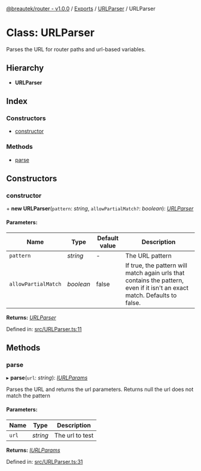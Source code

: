 [@breautek/router - v1.0.0](../README.md) / [Exports](../modules.md) / [URLParser](../modules/urlparser.md) / URLParser

# Class: URLParser

Parses the URL for router paths and url-based variables.

## Hierarchy

* **URLParser**

## Index

### Constructors

* [constructor](urlparser.urlparser-1.md#constructor)

### Methods

* [parse](urlparser.urlparser-1.md#parse)

## Constructors

### constructor

\+ **new URLParser**(`pattern`: *string*, `allowPartialMatch?`: *boolean*): [*URLParser*](urlparser.urlparser-1.md)

#### Parameters:

Name | Type | Default value | Description |
------ | ------ | ------ | ------ |
`pattern` | *string* | - | The URL pattern   |
`allowPartialMatch` | *boolean* | false | If true, the pattern will match again urls that contains the pattern,                                      even if it isn't an exact match.                                      Defaults to false.    |

**Returns:** [*URLParser*](urlparser.urlparser-1.md)

Defined in: [src/URLParser.ts:11](https://github.com/breautek/router/blob/d7a4785/src/URLParser.ts#L11)

## Methods

### parse

▸ **parse**(`url`: *string*): [*IURLParams*](../interfaces/urlparser.iurlparams.md)

Parses the URL and returns the url parameters.
Returns null the url does not match the pattern

#### Parameters:

Name | Type | Description |
------ | ------ | ------ |
`url` | *string* | The url to test    |

**Returns:** [*IURLParams*](../interfaces/urlparser.iurlparams.md)

Defined in: [src/URLParser.ts:31](https://github.com/breautek/router/blob/d7a4785/src/URLParser.ts#L31)
